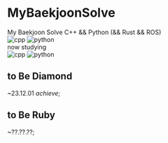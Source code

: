 # MyBaekjoonSolve
My Baekjoon Solve
C++ && Python (&& Rust && ROS)
</br>
![cpp](https://img.shields.io/badge/C++-00599C.svg?&style=for-the-badge&logo=Cplusplus&logoColor=white)
![python](https://img.shields.io/badge/-3776AB.svg?&style=for-the-badge&logo=Python&logoColor=white)
</br>
now studying
</br>
![cpp](https://img.shields.io/badge/RUST-000000.svg?&style=for-the-badge&logo=RUST&logoColor=white)
![python](https://img.shields.io/badge/ROS-#22314E.svg?&style=for-the-badge&logo=ROS&logoColor=white)
</br>
## to Be Diamond
~23.12.01 *achieve*;

## to Be Ruby
~??.??.??;
